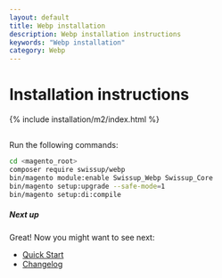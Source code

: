 ```yaml
---
layout: default
title: Webp installation
description: Webp installation instructions
keywords: "Webp installation"
category: Webp
---
```


# Installation instructions

{% include installation/m2/index.html %}

##

Run the following commands:

```bash
cd <magento_root>
composer require swissup/webp
bin/magento module:enable Swissup_Webp Swissup_Core
bin/magento setup:upgrade --safe-mode=1
bin/magento setup:di:compile
```


##### Next up

Great! Now you might want to see next:

- [Quick Start](/m2/extensions/webp/quickstart/)
- [Changelog](/m2/extensions/webp/changelog/)
